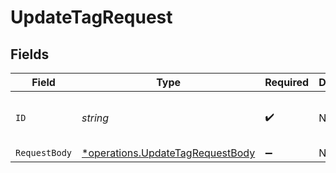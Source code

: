 # UpdateTagRequest


## Fields

| Field                                                                               | Type                                                                                | Required                                                                            | Description                                                                         | Example                                                                             |
| ----------------------------------------------------------------------------------- | ----------------------------------------------------------------------------------- | ----------------------------------------------------------------------------------- | ----------------------------------------------------------------------------------- | ----------------------------------------------------------------------------------- |
| `ID`                                                                                | *string*                                                                            | :heavy_check_mark:                                                                  | N/A                                                                                 | b3b7c8e2-1f2a-4c3d-9e4f-5a6b7c8d9e0f                                                |
| `RequestBody`                                                                       | [*operations.UpdateTagRequestBody](../../models/operations/updatetagrequestbody.md) | :heavy_minus_sign:                                                                  | N/A                                                                                 |                                                                                     |
